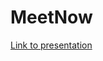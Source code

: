 # MeetNow

[Link to presentation](http://htmlpreview.github.io/?https://github.com/XLexxaX/MeetNow/blob/master/presentation/presentation.html)
